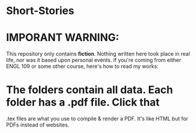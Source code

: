 # Short-Stories
# IMPORANT WARNING:
This repository only contains **fiction**. Nothing written here took place in real life, nor was it based upon personal events.
If you're coming from either ENGL 109 or some other course, here's how to read my works:
# The folders contain all data. Each folder has a .pdf file. Click that
.tex files are what you use to compile & render a PDF. It's like HTML but for PDFs instead of websites.
